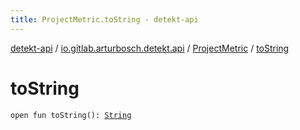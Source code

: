```yaml
---
title: ProjectMetric.toString - detekt-api
---
```


[detekt-api](../../index.html) / [io.gitlab.arturbosch.detekt.api](../index.html) / [ProjectMetric](index.html) / [toString](./to-string.html)

# toString

`open fun toString(): `[`String`](https://kotlinlang.org/api/latest/jvm/stdlib/kotlin/-string/index.html)